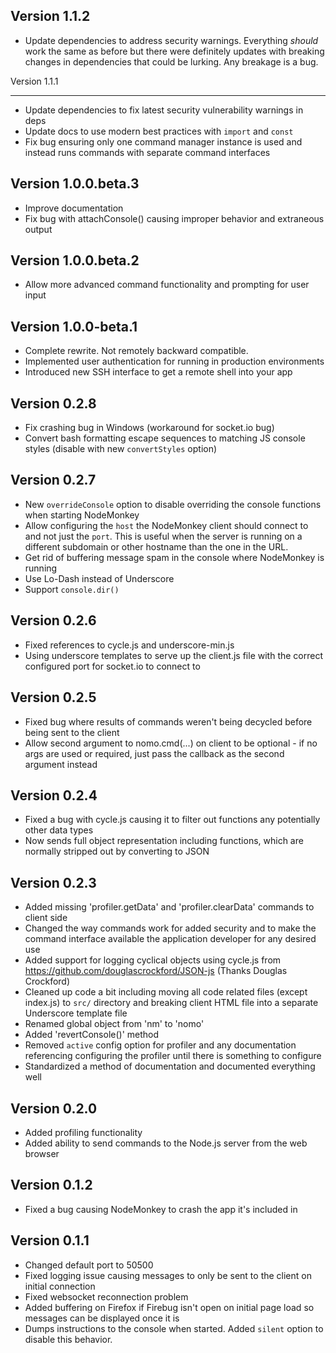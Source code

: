 ## Version 1.1.2

- Update dependencies to address security warnings. Everything _should_ work the same as before but there were definitely updates with breaking changes in dependencies that could be lurking. Any breakage is a bug.

Version 1.1.1

---

- Update dependencies to fix latest security vulnerability warnings in deps
- Update docs to use modern best practices with `import` and `const`
- Fix bug ensuring only one command manager instance is used and instead runs commands with separate command interfaces

## Version 1.0.0.beta.3

- Improve documentation
- Fix bug with attachConsole() causing improper behavior and extraneous output

## Version 1.0.0.beta.2

- Allow more advanced command functionality and prompting for user input

## Version 1.0.0-beta.1

- Complete rewrite. Not remotely backward compatible.
- Implemented user authentication for running in production environments
- Introduced new SSH interface to get a remote shell into your app

## Version 0.2.8

- Fix crashing bug in Windows (workaround for socket.io bug)
- Convert bash formatting escape sequences to matching JS console styles (disable with new `convertStyles` option)

## Version 0.2.7

- New `overrideConsole` option to disable overriding the console functions when starting NodeMonkey
- Allow configuring the `host` the NodeMonkey client should connect to and not just the `port`. This is useful when the server is running on a different subdomain or other hostname than the one in the URL.
- Get rid of buffering message spam in the console where NodeMonkey is running
- Use Lo-Dash instead of Underscore
- Support `console.dir()`

## Version 0.2.6

- Fixed references to cycle.js and underscore-min.js
- Using underscore templates to serve up the client.js file with the correct configured port for socket.io to connect to

## Version 0.2.5

- Fixed bug where results of commands weren't being decycled before being sent to the client
- Allow second argument to nomo.cmd(...) on client to be optional - if no args are used or required, just pass the callback as the second argument instead

## Version 0.2.4

- Fixed a bug with cycle.js causing it to filter out functions any potentially other data types
- Now sends full object representation including functions, which are normally stripped out by converting to JSON

## Version 0.2.3

- Added missing 'profiler.getData' and 'profiler.clearData' commands to client side
- Changed the way commands work for added security and to make the command interface available the application developer for any desired use
- Added support for logging cyclical objects using cycle.js from <https://github.com/douglascrockford/JSON-js> (Thanks Douglas Crockford)
- Cleaned up code a bit including moving all code related files (except index.js) to `src/` directory and breaking client HTML file into
  a separate Underscore template file
- Renamed global object from 'nm' to 'nomo'
- Added 'revertConsole()' method
- Removed `active` config option for profiler and any documentation referencing configuring the profiler until there is something to configure
- Standardized a method of documentation and documented everything well

## Version 0.2.0

- Added profiling functionality
- Added ability to send commands to the Node.js server from the web browser

## Version 0.1.2

- Fixed a bug causing NodeMonkey to crash the app it's included in

## Version 0.1.1

- Changed default port to 50500
- Fixed logging issue causing messages to only be sent to the client on initial connection
- Fixed websocket reconnection problem
- Added buffering on Firefox if Firebug isn't open on initial page load so messages can be displayed once it is
- Dumps instructions to the console when started. Added `silent` option to disable this behavior.
